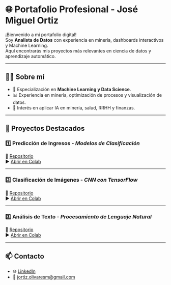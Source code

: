 # 🌐 Portafolio Profesional - José Miguel Ortiz

¡Bienvenido a mi portafolio digital!  
Soy **Analista de Datos** con experiencia en minería, dashboards interactivos y Machine Learning.  
Aquí encontrarás mis proyectos más relevantes en ciencia de datos y aprendizaje automático.

---

## 👨‍💻 Sobre mí
- 🎯 Especialización en **Machine Learning y Data Science**.  
- 📊 Experiencia en minería, optimización de procesos y visualización de datos.  
- 🤖 Interés en aplicar IA en minería, salud, RRHH y finanzas.  

---

## 🚀 Proyectos Destacados

### 1️⃣ Predicción de Ingresos - *Modelos de Clasificación*
🔗 [Repositorio](https://github.com/ortijm/proyecto-ml-interpretacion)  
▶️ [Abrir en Colab](https://colab.research.google.com/github/ortijm/proyecto-ml-interpretacion/blob/master/notebooks/proyecto.ipynb)

---

### 2️⃣ Clasificación de Imágenes - *CNN con TensorFlow*
🔗 [Repositorio](https://github.com/ortijm/proyecto-ml-imagenes)  
▶️ [Abrir en Colab](https://colab.research.google.com/github/ortijm/proyecto-ml-imagenes/blob/master/notebooks/proyecto.ipynb)

---

### 3️⃣ Análisis de Texto - *Procesamiento de Lenguaje Natural*
🔗 [Repositorio](https://github.com/ortijm/proyecto-ml-nlp)  
▶️ [Abrir en Colab](https://colab.research.google.com/github/ortijm/proyecto-ml-nlp/blob/master/notebooks/proyecto-nlp.ipynb)

---

## 📫 Contacto
- 🌐 [LinkedIn](https://www.linkedin.com/in/jortiz-olivares)  
- 📧 jortiz.olivaresm@gmail.com 
